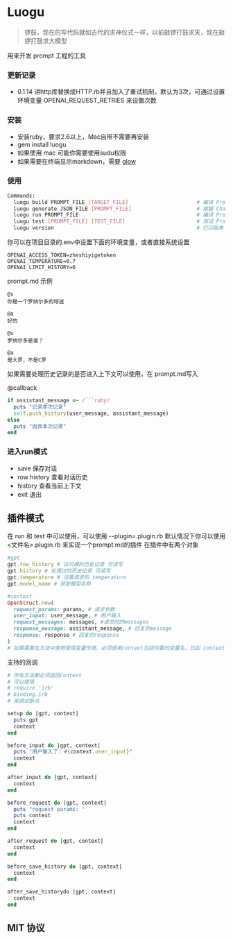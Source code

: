 # Luogu
> 锣鼓，现在的写代码就如古代的求神仪式一样，以前敲锣打鼓求天，现在敲锣打鼓求大模型

用来开发 prompt 工程的工具

### 更新记录
- 0.1.14 讲http库替换成HTTP.rb并且加入了重试机制，默认为3次，可通过设置环境变量 OPENAI_REQUEST_RETRIES 来设置次数

### 安装
- 安装ruby，要求2.6以上，Mac自带不需要再安装
- gem install luogu
- 如果使用 mac 可能你需要使用sudu权限
- 如果需要在终端显示markdown，需要 [glow](https://github.com/charmbracelet/glow)

### 使用
```Bash
Commands:
  luogu build PROMPT_FILE [TARGET_FILE]                      # 编译 Prompt.md 成能够提交给 ChatGPT API 的 messages. 默认输出为 <同文件名>.json
  luogu generate JSON_FILE [PROMPT_FILE]                     # 根据 ChatGPT messages JSON 来生成 Prompt.md
  luogu run PROMPT_FILE                                      # 编译 Prompt.md 成能够提交给 ChatGPT API 的 messages. 默认输出为 <同文件名>.json
  luogu test [PROMPT_FILE] [TEST_FILE]                       # 测试 Prompt 文件
  luogu version                                              # 打印版本
```

你可以在项目目录的.env中设置下面的环境变量，或者直接系统设置
```
OPENAI_ACCESS_TOKEN=zheshiyigetoken
OPENAI_TEMPERATURE=0.7
OPENAI_LIMIT_HISTORY=6
```

prompt.md 示例
```
@s
你是一个罗纳尔多的球迷

@a
好的

@u
罗纳尔多是谁？

@a
是大罗，不是C罗
```

如果需要处理历史记录的是否进入上下文可以使用，在 prompt.md写入


@callback
```ruby
if assistant_message =~ /```ruby/
  puts "记录本次记录"
  self.push_history(user_message, assistant_message)
else
  puts "抛弃本次记录"
end
```


### 进入run模式
- save 保存对话
- row history  查看对话历史
- history 查看当前上下文
- exit 退出

## 插件模式
在 run 和 test 中可以使用，可以使用 --plugin=<file>.plugin.rb
默认情况下你可以使用 <文件名>.plugin.rb 来实现一个prompt.md的插件
在插件中有两个对象

```ruby
#gpt
gpt.row_history # 访问裸的历史记录 可读写
gpt.history # 处理过的历史记录 可读写
gpt.temperature # 设置请求的 temperature
gpt.model_name # 获取模型名称

#context
OpenStruct.new(
  request_params: params, # 请求参数
  user_input: user_message, # 用户输入
  request_messages: messages, #请求时的messages
  response_message: assistant_message, # 回复的message
  response: response # 回复的response
)
# 如果需要在方法中使用使用变量传递，必须使用context包括你要的变量名，比如 context.name = "luogu"
```

支持的回调
```ruby
# 所有方法都必须返回context
# 可以使用
# require 'irb'
# binding.irb
# 来调试断点

setup do |gpt, context|
  puts gpt
  context
end

before_input do |gpt, context|
  puts "用户输入了: #{context.user_input}"
  context
end

after_input do |gpt, context|
  context
end

before_request do |gpt, context|
  puts "request params: "
  puts context
  context
end

after_request do |gpt, context|
  context
end

before_save_history do |gpt, context|
  context
end

after_save_historydo |gpt, context|
  context
end


```

## MIT 协议